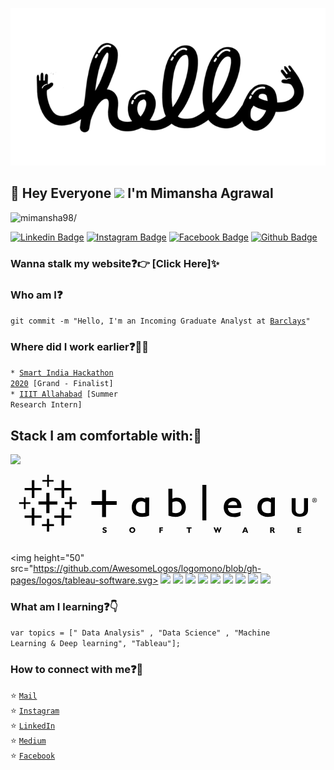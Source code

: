 <!--### Hi there 👋
**mimansha98/mimansha98** is a ✨ _special_ ✨ repository because its `README.md` (this file) appears on your GitHub profile.

Here are some ideas to get you started:

- 🔭 I’m currently working on ...
- 🌱 I’m currently learning ...
- 👯 I’m looking to collaborate on ...
- 🤔 I’m looking for help with ...
- 💬 Ask me about ...
- 📫 How to reach me: ...
- 😄 Pronouns: ...
- ⚡ Fun fact: ...
-->
<p align="center">
  <img src="https://github.com/mimansha98/mimansha98/blob/main/readme%20gif.gif">
</p>
 
## :rainbow: Hey Everyone <img src="https://raw.githubusercontent.com/iampavangandhi/iampavangandhi/master/gifs/Hi.gif" width="30px"> I'm Mimansha Agrawal
<p align="left"> <img src=https://komarev.com/ghpvc/?username=mimansha98 alt=mimansha98/></p>  

[![Linkedin Badge](https://img.shields.io/badge/linkedin-%230077B5.svg?&style=for-the-badge&logo=linkedin&logoColor=white)](https://www.linkedin.com/in/mimansha-agrawal-4aba94178/)
[![Instagram Badge](https://img.shields.io/badge/instagram-%23E4405F.svg?&style=for-the-badge&logo=instagram&logoColor=white)]()
[![Facebook Badge](https://img.shields.io/badge/facebook-%231877F2.svg?&style=for-the-badge&logo=facebook&logoColor=white)](https://www.facebook.com/mimansha.agarwal.1)
[![Github Badge](https://img.shields.io/badge/github-%23100000.svg?&style=for-the-badge&logo=github&logoColor=white)](https://github.com/mimansha98)
<!--[![Website Badge](https://img.shields.io/badge/Website-3b5998?style=flat-square&logo=google-chrome&logoColor=white)](https://iampavangandhi.github.io/)-->


### Wanna stalk my website:question::point_right: [Click Here]<!--(https://chandrikadeb7.github.io/)-->:sparkles:

### Who am I:question: 
<code>git commit -m "Hello, I'm an Incoming Graduate Analyst at [Barclays](https://home.barclays/)"</code>

### Where did I work earlier:question::woman_technologist:                
<code>* [Smart India Hackathon 2020](https://www.sih.gov.in/) [Grand - Finalist]</code>      
<code>* [IIIT Allahabad](https://www.iiita.ac.in/) [Summer Research Intern]</code>    

## Stack I am comfortable with::rocket:
<code><img height="50" src="https://www.vectorlogo.zone/logos/python/python-ar21.svg"></code>
<code><svg xmlns="http://www.w3.org/2000/svg" viewBox="0 0 439.6 105.2"><path d="M423.8 47.45h.4c.5 0 .9-.17.9-.63 0-.32-.3-.64-.9-.64h-.4v1.24zm0 2.04h-.6v-3.68c.3 0 .6-.1 1-.1.6 0 .9.12 1.2.28.2.17.3.41.3.77 0 .48-.3.77-.7.89.3.1.5.35.6.89.1.57.2.79.2.91h-.6c-.1-.12-.2-.45-.2-.94-.1-.47-.4-.64-.8-.64h-.4v1.58zm.6-4.7c-1.5 0-2.7 1.24-2.7 2.78 0 1.57 1.2 2.8 2.7 2.8 1.5 0 2.6-1.23 2.6-2.78 0-1.56-1.1-2.8-2.6-2.8zm0-.51c1.8 0 3.2 1.46 3.2 3.29 0 1.86-1.4 3.31-3.2 3.31a3.3 3.3 0 0 1-3.3-3.31c0-1.83 1.5-3.29 3.3-3.29zM127.8 33.32h5.5v15.61h14.9v5.14h-14.9V71h-5.5V54.07h-14.9v-5.14h14.9V33.32zm230.8 32.4c1.1 0 2.8-.14 4.7-.6l.2-14.21c-1.8-1.23-3.5-1.8-5.4-1.8-4.7 0-7.7 3.13-7.7 8.34 0 5.29 3 8.28 8.2 8.27m.6 5.1c-9.3 0-14.6-4.96-14.6-13.43 0-8.18 5-13.39 12.4-13.39 2.5 0 4.6.55 6.5 1.75v-1.87h5.5l-.1 25.2c-2.4 1.01-6.2 1.73-9.7 1.74m-176-5.1c1.2 0 2.8-.14 4.8-.6V50.91c-1.8-1.23-3.5-1.8-5.4-1.8-4.6 0-7.6 3.13-7.6 8.34 0 5.29 3 8.35 8.2 8.27m.5 5.1c-9.2 0-14.5-4.96-14.5-13.43 0-8.18 5-13.39 12.4-13.39 2.5 0 4.6.55 6.4 1.75v-1.87h5.6l-.2 25.2c-2.4 1.01-6.1 1.73-9.7 1.74m220.1-4.17c3.4 0 5.8-1.77 5.8-5.76V44.62h5.6v16.96c0 5.67-4.4 9.14-11.4 9.14s-11.4-3.47-11.4-9.14V44.62h5.5v16.27c0 3.99 2.4 5.76 5.9 5.76m-93.9 4.27c-8.4-.83-12.6-6.78-12.3-13.84.2-7.61 5.2-13.02 12.7-13.02 7.9 0 12.4 5.83 12 14.44h-18.9c.4 4.78 3.3 7.03 7.2 7.34 3.2.25 7.9-.5 10.3-2.06v5.24c-3.2 1.6-6.7 2.31-11 1.9m-6.2-16.47h12.6c-.1-3.36-1.9-5.09-5.1-5.3-3.3-.22-6.4 1.86-7.5 5.3m-35.9-28.19h5.5v49.32h-5.5V26.26zm-37.1 39.46c5.2 0 8.2-2.98 8.2-8.27 0-5.21-3-8.34-7.6-8.34-2 0-4 .7-5.4 1.34v14.33c1.6.63 3.2.94 4.8.94m-4.8-20.39c2.6-1.03 5-1.33 6.4-1.33 7.4 0 12.4 5.21 12.4 13.39 0 8.47-5.3 13.43-14.5 13.43-3.2 0-6.4-.61-9.7-1.74l-.2-37.51h5.6v13.76zm174.7 47.85h5.1v-1.43h-3.2v-1.81h3v-1.4h-3v-1.56h3.1v-1.39h-5v7.59zm-35.4-4.54h-.9v-1.76h.9c.7 0 1.1.32 1.1.88 0 .6-.3.88-1.1.88m-2.8 4.48h1.9v-3.09h.3c.7 0 1 .24 1.3.92l1 2.19h2.1l-1.2-2.6c-.2-.5-.5-.82-.9-.96.9-.42 1.4-1 1.4-1.83 0-1.52-1-2.2-3.1-2.2h-2.8v7.59zm-35.9-2.74l1.1-2.9 1.1 2.9h-2.2zm-3.2 2.77h2l.6-1.47h3.3l.5 1.47h2l-2.9-7.59h-2.2l-3.3 7.59zm-36.8 0h.8l1.7-4.75 1.7 4.75h.8l3-7.65h-1.9l-1.5 4.14-1.4-4.14h-1.4l-1.4 4.12-1.5-4.12h-2l3.1 7.65zm-38.3 0h2v-6.17h2.5v-1.42h-7v1.42h2.5v6.17zm-40.4 0h1.9v-3.12h2.8V88.6h-2.8v-1.65h3v-1.39h-4.9v7.59zm-40-3.87c0-1.37 1-2.33 2.2-2.33 1.3 0 2.2.96 2.2 2.33 0 1.38-.9 2.32-2.2 2.32-1.2 0-2.2-.94-2.2-2.32m-2 0c0 1.12.4 2.11 1.2 2.84.8.72 1.8 1.08 3 1.08s2.2-.36 2.9-1.08c.8-.73 1.2-1.7 1.2-2.84 0-1.13-.4-2.09-1.2-2.84-.7-.73-1.7-1.08-2.9-1.08s-2.2.35-3 1.08c-.8.75-1.2 1.71-1.2 2.84m-37.2 3.2c.8.5 1.8.74 2.7.74 1.9 0 2.9-.88 2.9-2.27 0-.84-.2-1.48-.9-1.89-.5-.35-1.2-.56-1.9-.82-.8-.25-1-.53-1-.84 0-.38.4-.61 1-.61.8 0 1.6.27 2.6.76v-1.56c-1-.43-1.8-.63-2.6-.63-1.8 0-2.9.92-2.9 2.19 0 1.39.9 2.01 2.8 2.69.7.23 1.1.38 1.1.83 0 .44-.4.68-1.2.68-.8 0-1.6-.37-2.6-.96v1.69zM27.73 50.36h-6.67v-7.21h-2.39v7.21H12v2.32h6.67v7.26h2.39v-7.27h6.67v-2.23zm23.46-38.38v7.36h-6.66v2.22h6.66v7.35h2.4v-7.35h6.53v-2.22h-6.53v-7.36h-2.4zm33.59 56.91h-9.86V58.14h-3.73v10.75h-10v3.28h10v10.76h3.73V72.17h9.86v-3.28zm7.6-18.8h-6.67V42.6h-3.19v7.49h-6.8v2.9h6.8v7.5h3.19v-7.5h6.67v-2.9zM43.33 30.5h-10V19.71h-3.6V30.5h-10v3.18h10v10.8h3.6v-10.8h10V30.5zm17.32 50.39h-6.66v-7.5h-3.2v7.5h-6.8v2.89h6.8v7.5h3.2v-7.5h6.66v-2.89zM84.78 30.5h-9.86V19.71h-3.73V30.5h-10v3.28h10v10.7h3.73v-10.7h9.86V30.5zM43.33 68.89h-10V58.14H29.6v10.75h-9.87v3.28h9.87v10.76h3.73V72.17h10v-3.28zm22.12-19.6H54.39v-12h-4.4v12H39.06v4.27h10.93v12.01h4.4V53.56h11.06v-4.27z"/></svg> </code>
  
  <img height="50" src="https://github.com/AwesomeLogos/logomono/blob/gh-pages/logos/tableau-software.svg>
<code><img height="50" src="https://www.vectorlogo.zone/logos/mysql/mysql-horizontal.svg"></code>
<code><img height="50" src="https://www.vectorlogo.zone/logos/github/github-ar21.svg"></code>
<code><img height="50" src="https://www.vectorlogo.zone/logos/jupyter/jupyter-ar21.svg"></code>
<code><img height="50" src="https://www.vectorlogo.zone/logos/numpy/numpy-ar21.svg"></code>
<code><img height="50" src="https://www.vectorlogo.zone/logos/tensorflow/tensorflow-ar21.svg"></code>
<code><img height="50" src="https://www.vectorlogo.zone/logos/amazon_aws/amazon_aws-ar21.svg"></code>
<code><img height="50" src="https://www.vectorlogo.zone/logos/json/json-ar21.svg"></code>
<code><img height="50" src="https://www.vectorlogo.zone/logos/w3_html5/w3_html5-ar21.svg"></code>
<code><img height="50" src="https://www.vectorlogo.zone/logos/ibm_cloud/ibm_cloud-ar21.svg"></code>
  
### What am I learning:question::point_down:	
<code>var topics = [" Data Analysis" , "Data Science" , "Machine Learning & Deep learning", "Tableau"];</code>

<!--### What are my featured projects:question::rocket:
<code>[100DaysOfCode](https://github.com/chandrikadeb7/100DaysOfCode)</code>:hourglass:     
<code>[Face Mask Detection](https://github.com/chandrikadeb7/Face-Mask-Detection)</code>:mask:  
<code>[GirlScript Twitter Bot](https://github.com/chandrikadeb7/Girlscript-Twitter-Bot)</code>:robot:  -->   


### How to connect with me:question::email:
:star: <code>[Mail](mailto:mimanshaagrawal1998@gmail.com)</code>    
:star: <code>[Instagram]()</code>  
:star: <code>[LinkedIn](https://www.linkedin.com/in/mimansha-agrawal-4aba94178/)</code>  
:star: <code>[Medium]()</code>  
:star: <code>[Facebook](https://www.facebook.com/mimansha.agarwal.1)</code>  
